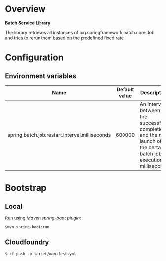 # Overview

**Batch Service Library**

The library retrieves all instances of org.springframework.batch.core.Job and tries to rerun them based on the predefined fixed rate 

# Configuration

## Environment variables

| Name | Default value | Description | 
| --- | --- | --- |
| spring.batch.job.restart.interval.milliseconds | 600000 | An interval between the successful completion and the next launch of the certain batch job's execution in milliseconds |
    
# Bootstrap

## Local

Run using *Maven spring-boot plugin*:

`$mvn spring-boot:run`

## Cloudfoundry

`$ cf push -p target/manifest.yml`

     